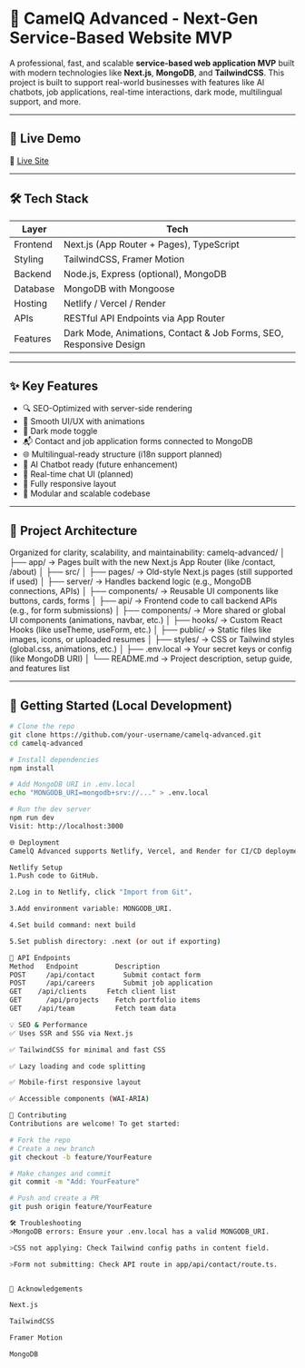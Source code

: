 # 🐫 CamelQ Advanced - Next-Gen Service-Based Website MVP

A professional, fast, and scalable **service-based web application MVP** built with modern technologies like **Next.js**, **MongoDB**, and **TailwindCSS**. This project is built to support real-world businesses with features like AI chatbots, job applications, real-time interactions, dark mode, multilingual support, and more.

---

## 🔗 Live Demo

🚀 [Live Site](https://camelq1.netlify.app/) 

---

## 🛠️ Tech Stack

| Layer        | Tech                            |
|--------------|----------------------------------|
| Frontend     | Next.js (App Router + Pages), TypeScript |
| Styling      | TailwindCSS, Framer Motion       |
| Backend      | Node.js, Express (optional), MongoDB |
| Database     | MongoDB with Mongoose            |
| Hosting      | Netlify / Vercel / Render        |
| APIs         | RESTful API Endpoints via App Router |
| Features     | Dark Mode, Animations, Contact & Job Forms, SEO, Responsive Design |

---

## ✨ Key Features

- 🔍 SEO-Optimized with server-side rendering
- 🎨 Smooth UI/UX with animations
- 🌙 Dark mode toggle
- 📬 Contact and job application forms connected to MongoDB
- 🌐 Multilingual-ready structure (i18n support planned)
- 🧠 AI Chatbot ready (future enhancement)
- 💬 Real-time chat UI (planned)
- 📱 Fully responsive layout
- 📁 Modular and scalable codebase

---

## 🧱 Project Architecture

Organized for clarity, scalability, and maintainability:
camelq-advanced/
│
├── app/               → Pages built with the new Next.js App Router (like /contact, /about)
│
├── src/
│   ├── pages/         → Old-style Next.js pages (still supported if used)
│   ├── server/        → Handles backend logic (e.g., MongoDB connections, APIs)
│   ├── components/    → Reusable UI components like buttons, cards, forms
│   ├── api/           → Frontend code to call backend APIs (e.g., for form submissions)
│
├── components/        → More shared or global UI components (animations, navbar, etc.)
│
├── hooks/             → Custom React Hooks (like useTheme, useForm, etc.)
│
├── public/            → Static files like images, icons, or uploaded resumes
│
├── styles/            → CSS or Tailwind styles (global.css, animations, etc.)
│
├── .env.local         → Your secret keys or config (like MongoDB URI)
│
└── README.md          → Project description, setup guide, and features list

---

## 🚀 Getting Started (Local Development)

```bash
# Clone the repo
git clone https://github.com/your-username/camelq-advanced.git
cd camelq-advanced

# Install dependencies
npm install

# Add MongoDB URI in .env.local
echo "MONGODB_URI=mongodb+srv://..." > .env.local

# Run the dev server
npm run dev
Visit: http://localhost:3000

🌐 Deployment
CamelQ Advanced supports Netlify, Vercel, and Render for CI/CD deployments.

Netlify Setup
1.Push code to GitHub.

2.Log in to Netlify, click "Import from Git".

3.Add environment variable: MONGODB_URI.

4.Set build command: next build

5.Set publish directory: .next (or out if exporting)

🔌 API Endpoints
Method	 Endpoint	      Description
POST	 /api/contact	    Submit contact form
POST	 /api/careers	    Submit job application
GET	   /api/clients	    Fetch client list
GET  	 /api/projects	  Fetch portfolio items
GET	   /api/team	      Fetch team data

💡 SEO & Performance
✅ Uses SSR and SSG via Next.js

✅ TailwindCSS for minimal and fast CSS

✅ Lazy loading and code splitting

✅ Mobile-first responsive layout

✅ Accessible components (WAI-ARIA)

📣 Contributing
Contributions are welcome! To get started:

# Fork the repo
# Create a new branch
git checkout -b feature/YourFeature

# Make changes and commit
git commit -m "Add: YourFeature"

# Push and create a PR
git push origin feature/YourFeature

🛠️ Troubleshooting
>MongoDB errors: Ensure your .env.local has a valid MONGODB_URI.

>CSS not applying: Check Tailwind config paths in content field.

>Form not submitting: Check API route in app/api/contact/route.ts.


🙏 Acknowledgements

Next.js

TailwindCSS

Framer Motion

MongoDB




